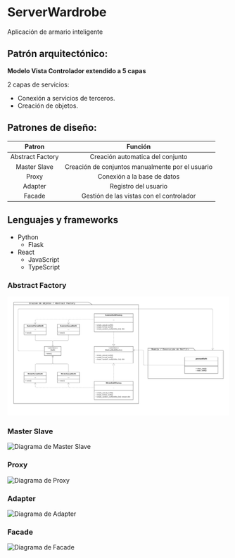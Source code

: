 # ServerWardrobe

Aplicación de armario inteligente

## Patrón arquitectónico:

**Modelo Vista Controlador extendido a 5 capas**

2 capas de servicios:

- Conexión a servicios de terceros.
- Creación de objetos.

## Patrones de diseño:

|      Patron      |                     Función                      |
| :--------------: | :----------------------------------------------: |
| Abstract Factory |         Creación automatica del conjunto         |
|   Master Slave   | Creación de conjuntos manualmente por el usuario |
|      Proxy       |           Conexión a la base de datos            |
|     Adapter      |               Registro del usuario               |
|      Facade      |     Gestión de las vistas con el controlador     |

## Lenguajes y frameworks

- Python
  - Flask
- React
  - JavaScript
  - TypeScript

### Abstract Factory

![Diagrama de Abstract Fatory](./images/abstract.png)

### Master Slave

![Diagrama de Master Slave](./images/)

### Proxy

![Diagrama de Proxy](./images/)

### Adapter

![Diagrama de Adapter](./images/)

### Facade

![Diagrama de Facade](./images/facade.png)
